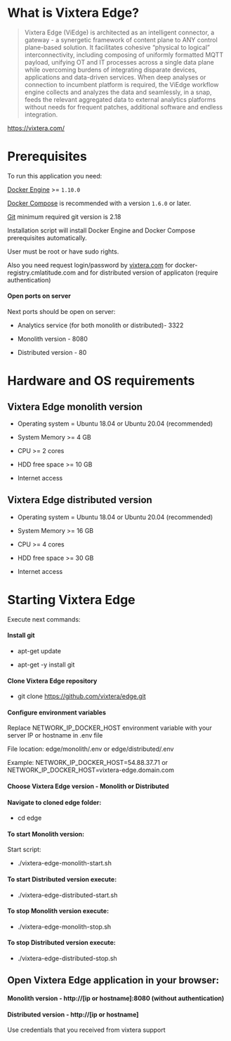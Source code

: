 # What is Vixtera Edge?

> Vixtera Edge (ViEdge) is architected as an intelligent connector, a gateway - a synergetic framework of content plane to ANY control plane-based solution. It facilitates cohesive “physical to logical” interconnectivity, including composing of uniformly formatted MQTT payload, unifying OT and IT processes across a single data plane while overcoming burdens of integrating disparate devices, applications and data-driven services.
When deep analyses or connection to incumbent platform is required, the ViEdge workflow engine collects and analyzes the data and seamlessly, in a snap, feeds the relevant aggregated data to external analytics platforms without needs for frequent patches, additional software and endless integration.

https://vixtera.com/

# Prerequisites

To run this application you need:

[Docker Engine](https://www.docker.com/products/docker-engine) >= `1.10.0`

[Docker Compose](https://www.docker.com/products/docker-compose) is recommended with a version `1.6.0` or later.

[Git](https://git-scm.com) minimum required git version is 2.18

Installation script will install Docker Engine and Docker Compose prerequisites automatically.

User must be root or have sudo rights.

Also you need request login/password by [vixtera.com](https://vixtera.com/contact-us/) for docker-registry.cmlatitude.com and for distributed version of applicaton (require authentication)

#### Open ports on server

Next ports should be open on server:
 
* Analytics service (for both monolith or distributed)- 3322

* Monolith version - 8080

* Distributed version - 80

# Hardware and OS requirements

## Vixtera Edge monolith version

* Operating system = Ubuntu 18.04 or Ubuntu 20.04 (recommended)

* System Memory >= 4 GB

* CPU >= 2 cores

* HDD free space >= 10 GB

* Internet access

## Vixtera Edge distributed version

* Operating system = Ubuntu 18.04 or Ubuntu 20.04 (recommended)

* System Memory >= 16 GB

* CPU >= 4 cores

* HDD free space >= 30 GB

* Internet access

# Starting Vixtera Edge

Execute next commands:

#### Install git

* apt-get update

* apt-get -y install git

#### Clone Vixtera Edge repository

* git clone https://github.com/vixtera/edge.git

#### Configure environment variables

Replace NETWORK_IP_DOCKER_HOST environment variable with your server IP or hostname in .env file

File location: edge/monolith/.env or edge/distributed/.env

Example: NETWORK_IP_DOCKER_HOST=54.88.37.71 or NETWORK_IP_DOCKER_HOST=vixtera-edge.domain.com

#### Choose Vixtera Edge version - Monolith or Distributed

#### Navigate to cloned edge folder:

* cd edge

#### To start Monolith version:

Start script:
  
* ./vixtera-edge-monolith-start.sh
  
#### To start Distributed version execute:

* ./vixtera-edge-distributed-start.sh
  
#### To stop Monolith version execute:

* ./vixtera-edge-monolith-stop.sh
  
#### To stop Distributed version execute:

* ./vixtera-edge-distributed-stop.sh

## Open Vixtera Edge application in your browser:

#### Monolith version - http://[ip or hostname]:8080 (without authentication)

#### Distributed version - http://[ip or hostname]

Use credentials that you received from vixtera support
